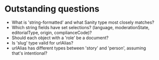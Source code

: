 # Outstanding questions

- What is 'string-formatted' and what Sanity type most closely matches?
- Which string fields have set selections? (language, moderationState, editorialType, origin, complianceCode)?
- Should each object with a 'role' be a document?
- Is 'slug' type valid for urlAlias?
- urlAlias has different types between 'story' and 'person', assuming that's intentional?
